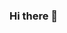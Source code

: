 ### Hi there 👋

<!--
**suebeale/suebeale** is a ✨ _special_ ✨ repository because its `README.md` (this file) appears on your GitHub profile.

Here are some ideas to get you started:

- 🔭 I’m currently working on Games for Learning
- 🌱 I’m currently learning React, Vue, API design & development, Data Visualisation using JavaScript libraries and GitHub
- 👯 I’m looking to collaborate on API development
- 🤔 I’m looking for help with Data Visualisation using JavaScript libraries and API data
- 💬 Ask me about databases, web development
- 📫 How to reach me: suebeale@gmail.com
- 😄 Pronouns: ...
- ⚡ Fun fact: 
-->
